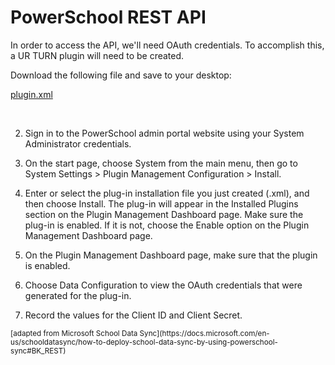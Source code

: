 

# PowerSchool REST API

In order to access the API, we'll need OAuth credentials. To accomplish this,
a UR TURN plugin will need to be created.

Download the following file and save to your desktop:

[plugin.xml](plugin.xml)

<?xml version="1.0" encoding="UTF-8"?>
<plugin xmlns="http://plugin.powerschool.pearson.com" 
xmlns:xsi="http://www.w3.org/2001/XMLSchema-instance" 
xsi:schemaLocation="http://plugin.powerschool.pearson.com plugin.xsd" 
name="UR TURN School Data Sync" 
version="1.0.0" 
description="Plugin for Powerschool REST API for UR TURN"> 
<oauth></oauth> 
<publisher name="UR TURN SBC"> 
<contact email="support@urturn.org" /> 
</publisher>  
</plugin>

2. Sign in to the PowerSchool admin portal website using your System Administrator credentials.

3. On the start page, choose System from the main menu, then go to System Settings > Plugin Management Configuration > Install.

4. Enter or select the plug-in installation file you just created (.xml), and then choose Install. The plug-in will appear in the Installed Plugins section on the Plugin Management Dashboard page. Make sure the plug-in is enabled. If it is not, choose the Enable option on the Plugin Management Dashboard page.

5. On the Plugin Management Dashboard page, make sure that the plugin is enabled.

6. Choose Data Configuration to view the OAuth credentials that were generated for the plug-in.

7. Record the values for the Client ID and Client Secret.

<small>
[adapted from Microsoft School Data Sync](https://docs.microsoft.com/en-us/schooldatasync/how-to-deploy-school-data-sync-by-using-powerschool-sync#BK_REST)
</small>
